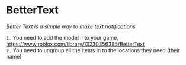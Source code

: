 # BetterText
*Better Text is a simple way to make text notifications*

`1.` You need to add the model into your game, https://www.roblox.com/library/13230356385/BetterText  
`2.` You need to ungroup all the items in to the locations they need (their name)

